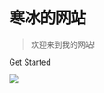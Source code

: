 <!-- _coverpage.md -->

# 寒冰的网站

> 欢迎来到我的网站!

[Get Started](README)

![](https://q1.qlogo.cn/g?b=qq&amp;nk=167499304&amp;s=640)


